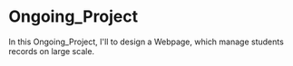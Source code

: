 # Ongoing_Project
In this Ongoing_Project, I'll to design a Webpage, which manage students records on large scale.
